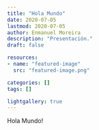 ```yaml
---
title: "Hola Mundo"
date: 2020-07-05
lastmod: 2020-07-05
author: Enmanuel Moreira
description: "Presentación."
draft: false

resources:
- name: "featured-image"
  src: "featured-image.png"

categories: []
tags: []

lightgallery: true
---
```


Hola Mundo!
